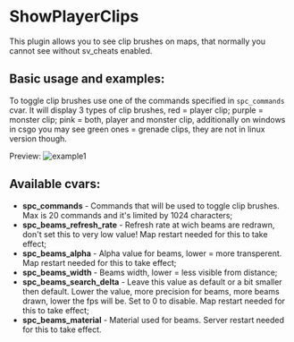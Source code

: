# ShowPlayerClips
This plugin allows you to see clip brushes on maps, that normally you cannot see without sv_cheats enabled.

## Basic usage and examples:

To toggle clip brushes use one of the commands specified in ``spc_commands`` cvar. It will display 3 types of clip brushes, red = player clip; purple = monster clip; pink = both, player and monster clip, additionally on windows in csgo you may see green ones = grenade clips, they are not in linux version though.

Preview:
![example1](https://i.imgur.com/cHI0UzY.png)

## Available cvars:

* **spc_commands** - Commands that will be used to toggle clip brushes. Max is 20 commands and it's limited by 1024 characters;
* **spc_beams_refresh_rate** - Refresh rate at wich beams are redrawn, don't set this to very low value! Map restart needed for this to take effect;
* **spc_beams_alpha** - Alpha value for beams, lower = more transperent. Map restart needed for this to take effect;
* **spc_beams_width** - Beams width, lower = less visible from distance;
* **spc_beams_search_delta** - Leave this value as default or a bit smaller then default. Lower the value, more precision for beams, more beams drawn, lower the fps will be. Set to 0 to disable. Map restart needed for this to take effect;
* **spc_beams_material** - Material used for beams. Server restart needed for this to take effect.
